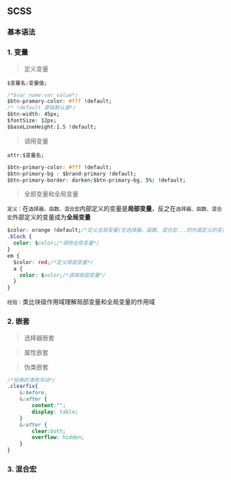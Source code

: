 ## SCSS

### 基本语法

### 1. 变量
>定义变量

`$变量名:变量值;`

```CSS
/*$var_name:var_value*/
$btn-pramary-color: #fff !default; 
/* !default 是指默认值*/
$btn-width: 45px;
$fontSize: 12px;
$baseLineHeight:1.5 !default;
```
>调用变量

`attr:$变量名;`

```CSS
$btn-primary-color: #fff !default;
$btn-primary-bg : $brand-primary !default;
$btn-primary-border: darken($btn-primary-bg, 5%) !default;
```

>全部变量和全局变量

`定义：`在`选择器、函数、混合宏`内部定义的变量是**局部变量**，反之在`选择器、函数、混合宏`外部定义的变量成为**全局变量**

```CSS
$color: orange !default;/*定义全局变量(在选择器、函数、混合宏...的外面定义的变量为全局变量)*/
.block {
  color: $color;/*调用全局变量*/
}
em {
  $color: red;/*定义局部变量*/
  a {
    color: $color;/*调用局部变量*/
  }
}
```
`经验：`类比块级作用域理解局部变量和全局变量的作用域

### 2. 嵌套

>选择器嵌套

>属性嵌套

>伪类嵌套


```CSS
/*经典的清除浮动*/
.clearfix{
    &:before,
    &:after {
        content:"";
        display: table;
    }
    &:after {
        clear:both;
        overflow: hidden;
    }
}
```

### 3. 混合宏



